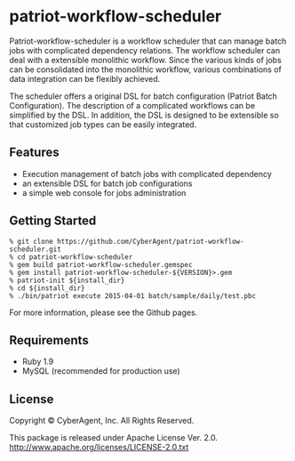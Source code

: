 patriot-workflow-scheduler
=============

Patriot-workflow-scheduler is a workflow scheduler that can manage
batch jobs with complicated dependency relations.  The workflow
scheduler can deal with a extensible monolithic workflow.  Since the
various kinds of jobs can be consolidated into the monolithic
workflow, various combinations of data integration can be flexibly
achieved.

The scheduler offers a original DSL for batch configuration (Patriot
Batch Configuration).  The description of a complicated workflows can
be simplified by the DSL.  In addition, the DSL is designed to be
extensible so that customized job types can be easily integrated.


Features
-------

* Execution management of batch jobs with complicated dependency
* an extensible DSL for batch job configurations
* a simple web console for jobs administration


Getting Started
-------

```
% git clone https://github.com/CyberAgent/patriot-workflow-scheduler.git
% cd patriot-workflow-scheduler
% gem build patriot-workflow-scheduler.gemspec
% gem install patriot-workflow-scheduler-${VERSION}>.gem
% patriot-init ${install_dir}
% cd ${install_dir}
% ./bin/patriot execute 2015-04-01 batch/sample/daily/test.pbc
```

For more information, please see the Github pages.

   
Requirements
-------
* Ruby 1.9
* MySQL (recommended for production use)

License
-------

Copyright © CyberAgent, Inc. All Rights Reserved.

This package is released under Apache License Ver. 2.0.  
http://www.apache.org/licenses/LICENSE-2.0.txt
